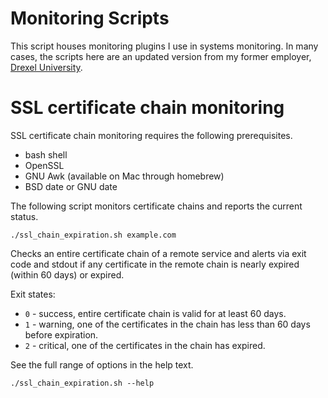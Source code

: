 # Monitoring Scripts

This script houses monitoring plugins I use in systems monitoring.  In many
cases, the scripts here are an updated version from my former employer, [Drexel
University][drexel].

# SSL certificate chain monitoring

SSL certificate chain monitoring requires the following prerequisites.

- bash shell
- OpenSSL
- GNU Awk (available on Mac through homebrew)
- BSD date or GNU date

The following script monitors certificate chains and reports the current status.

    ./ssl_chain_expiration.sh example.com

Checks an entire certificate chain of a remote service and alerts via exit code
and stdout if any certificate in the remote chain is nearly expired (within 60
days) or expired.

Exit states:

- `0` - success, entire certificate chain is valid for at least 60 days.
- `1` - warning, one of the certificates in the chain has less than 60 days
  before expiration.
- `2` - critical, one of the certificates in the chain has expired.

See the full range of options in the help text.

    ./ssl_chain_expiration.sh --help

[drexel]: https://github.com/samrocketman/drexel-university
